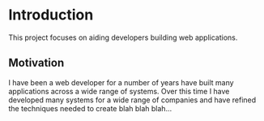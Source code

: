 # Introduction

This project focuses on aiding developers building web applications.

## Motivation

I have been a web developer for a number of years
have built many applications across a wide range of systems.
Over this time I have developed many systems for a wide range of companies and have refined the techniques needed to create blah blah blah...
